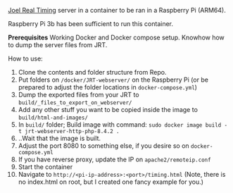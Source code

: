[Joel Real Timing](https://www.joel-real-timing.com/index_en.html) server in a container to be ran in a Raspberry Pi (ARM64).

Raspberry Pi 3b has been sufficient to run this container.

**Prerequisites** Working Docker and Docker compose setup. Knowhow how to dump the server files from JRT.

How to use:
1. Clone the contents and folder structure from Repo.
2. Put folders on `/docker/JRT-webserver/` on the Raspberry Pi (or be prepared to adjust the folder locations in `docker-compose.yml`)
3. Dump the exported files from your JRT to `build/_files_to_export_on_webserver/`
4. Add any other stuff you want to be copied inside the image to `build/html-and-images/`
5. In `build/` folder; Build image with command: `sudo docker image build -t jrt-webserver-http-php-8.4.2 .`
6. ..Wait that the image is built.
7. Adjust the port 8080 to something else, if you desire so on `docker-compose.yml`
8. If you have reverse proxy, update the IP on `apache2/remoteip.conf`
9. Start the container
10. Navigate to `http://<pi-ip-address>:<port>/timing.html` (Note, there is no index.html on root, but I created one fancy example for you.)

